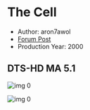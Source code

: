 # The Cell

* Author: aron7awol
* [Forum Post](https://www.avsforum.com/threads/bass-eq-for-filtered-movies.2995212/post-58955290)
* Production Year: 2000

## DTS-HD MA 5.1

![img 0](https://i.imgur.com/OP7uRZO.jpg)

![img 0](https://i.imgur.com/EQDmGnI.png)

